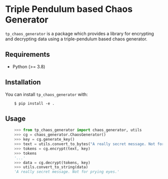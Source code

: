 # Triple Pendulum based Chaos Generator

``tp_chaos_generator`` is a package which provides a library for encrypting and decrypting data using a 
triple-pendulum based chaos generator.
## Requirements

- Python (>= 3.8)

## Installation

You can install ``tp_chaos_generator`` with:

```
    $ pip install -e .
```

## Usage

```python
    >>> from tp_chaos_generator import chaos_generator, utils
    >>> cg = chaos_generator.ChaosGenerator()
    >>> key = cg.generate_key()
    >>> text = utils.convert_to_bytes("A really secret message. Not for prying eyes.")
    >>> tokens = cg.encrypt(text, key)
    >>> tokens
    '...'
    >>> data = cg.decrypt(tokens, key)
    >>> utils.convert_to_string(data)
    'A really secret message. Not for prying eyes.'
```
